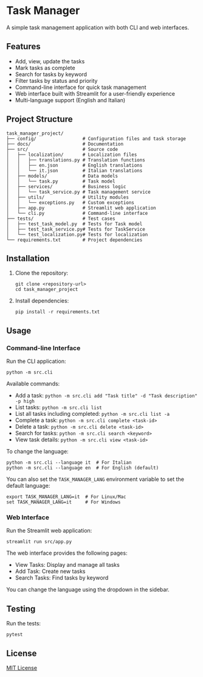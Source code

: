 # Task Manager

A simple task management application with both CLI and web interfaces.

## Features

- Add, view, update the tasks
- Mark tasks as complete
- Search for tasks by keyword
- Filter tasks by status and priority
- Command-line interface for quick task management
- Web interface built with Streamlit for a user-friendly experience
- Multi-language support (English and Italian)

## Project Structure

```
task_manager_project/
├── config/                 # Configuration files and task storage
├── docs/                   # Documentation
├── src/                    # Source code
│   ├── localization/       # Localization files
│   │   ├── translations.py # Translation functions
│   │   ├── en.json         # English translations
│   │   └── it.json         # Italian translations
│   ├── models/             # Data models
│   │   └── task.py         # Task model
│   ├── services/           # Business logic
│   │   └── task_service.py # Task management service
│   ├── utils/              # Utility modules
│   │   └── exceptions.py   # Custom exceptions
│   ├── app.py              # Streamlit web application
│   └── cli.py              # Command-line interface
├── tests/                  # Test cases
│   ├── test_task_model.py  # Tests for Task model
│   ├── test_task_service.py# Tests for TaskService
│   └── test_localization.py# Tests for localization
└── requirements.txt        # Project dependencies
```

## Installation

1. Clone the repository:
   ```
   git clone <repository-url>
   cd task_manager_project
   ```

2. Install dependencies:
   ```
   pip install -r requirements.txt
   ```

## Usage

### Command-line Interface

Run the CLI application:

```
python -m src.cli
```

Available commands:

- Add a task: `python -m src.cli add "Task title" -d "Task description" -p high`
- List tasks: `python -m src.cli list`
- List all tasks including completed: `python -m src.cli list -a`
- Complete a task: `python -m src.cli complete <task-id>`
- Delete a task: `python -m src.cli delete <task-id>`
- Search for tasks: `python -m src.cli search <keyword>`
- View task details: `python -m src.cli view <task-id>`

To change the language:

```
python -m src.cli --language it  # For Italian
python -m src.cli --language en  # For English (default)
```

You can also set the `TASK_MANAGER_LANG` environment variable to set the default language:

```
export TASK_MANAGER_LANG=it  # For Linux/Mac
set TASK_MANAGER_LANG=it     # For Windows
```

### Web Interface

Run the Streamlit web application:

```
streamlit run src/app.py
```

The web interface provides the following pages:
- View Tasks: Display and manage all tasks
- Add Task: Create new tasks
- Search Tasks: Find tasks by keyword

You can change the language using the dropdown in the sidebar.

## Testing

Run the tests:

```
pytest
```

## License

[MIT License](LICENSE)
